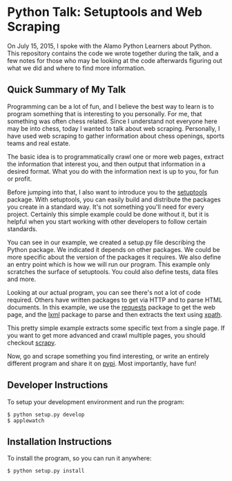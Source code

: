 Python Talk: Setuptools and Web Scraping
========================================

On July 15, 2015, I spoke with the Alamo Python Learners about Python. This
repository contains the code we wrote together during the talk, and a few
notes for those who may be looking at the code afterwards figuring out what we
did and where to find more information.

Quick Summary of My Talk
------------------------

Programming can be a lot of fun, and I believe the best way to learn is to
program something that is interesting to you personally. For me, that
something was often chess related. Since I understand not everyone here may be
into chess, today I wanted to talk about web scraping. Personally, I have used
web scraping to gather information about chess openings, sports teams and real
estate.

The basic idea is to programmatically crawl one or more web pages, extract the
information that interest you, and then output that information in a desired
format. What you do with the information next is up to you, for fun or profit.

Before jumping into that, I also want to introduce you to the [setuptools]
package. With setuptools, you can easily build and distribute the packages you
create in a standard way. It's not something you'll need for every project.
Certainly this simple example could be done without it, but it is helpful when
you start working with other developers to follow certain standards.

You can see in our example, we created a setup.py file describing the Python
package. We indicated it depends on other packages. We could be more specific
about the version of the packages it requires. We also define an entry point
which is how we will run our program. This example only scratches the surface
of setuptools. You could also define tests, data files and more.

Looking at our actual program, you can see there's not a lot of code required.
Others have written packages to get via HTTP and to parse HTML documents. In
this example, we use the [requests] package to get the web page, and the
[lxml] package to parse and then extracts the text using [xpath].

This pretty simple example extracts some specific text from a single page. If
you want to get more advanced and crawl multiple pages, you should checkout
[scrapy].

Now, go and scrape something you find interesting, or write an entirely
different program and share it on [pypi]. Most importantly, have fun!

[setuptools]: https://pythonhosted.org/setuptools/
[requests]:   http://docs.python-requests.org
[lxml]:       http://lxml.de/lxmlhtml.html
[xpath]:      http://lxml.de/xpathxslt.html
[scrapy]:     http://scrapy.org
[pypi]:       https://pypi.python.org/pypi

Developer Instructions
----------------------

To setup your development environment and run the program:

```
$ python setup.py develop
$ applewatch
```

Installation Instructions
-------------------------

To install the program, so you can run it anywhere:

```
$ python setup.py install
```
